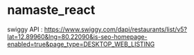 # namaste_react

swiggy API : https://www.swiggy.com/dapi/restaurants/list/v5?lat=12.89960&lng=80.22090&is-seo-homepage-enabled=true&page_type=DESKTOP_WEB_LISTING
